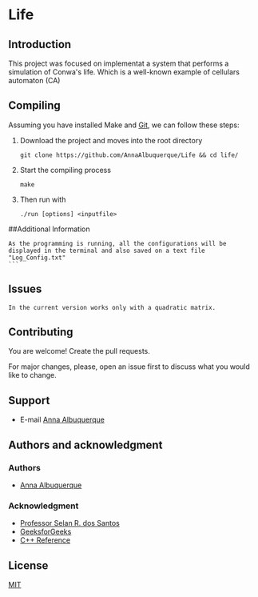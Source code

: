# Life

## Introduction

This project was focused on implementat a system that performs a simulation of Conwa's life. Which is a well-known example of cellulars automaton (CA)

## Compiling

Assuming you have installed Make and [Git](https://git-scm.com/), we can follow these steps:

1. Download the project and moves into the root directory
    ```
    git clone https://github.com/AnnaAlbuquerque/Life && cd life/
    ``` 

2. Start the compiling process
    ```
    make
    ``` 

3. Then run with
    ```
   ./run [options] <inputfile>

##Additional Information

    As the programming is running, all the configurations will be displayed in the terminal and also saved on a text file "Log_Config.txt"
    ```
## Issues

    In the current version works only with a quadratic matrix.

## Contributing
You are welcome! Create the pull requests. 

For major changes, please, open an issue first to discuss what you would like to change.

## Support
* E-mail [Anna Albuquerque](mailto:anna.b.albuquerque@gmail.com)

## Authors and acknowledgment
### Authors
* [Anna Albuquerque](https://github.com/AnnaAlbuquerque)

### Acknowledgment
* [Professor Selan R. dos Santos](https://www.dimap.ufrn.br/~selan/)
* [GeeksforGeeks](https://www.geeksforgeeks.org/)
* [C++ Reference](https://en.cppreference.com/w/)

## License
[MIT](https://choosealicense.com/licenses/mit/)